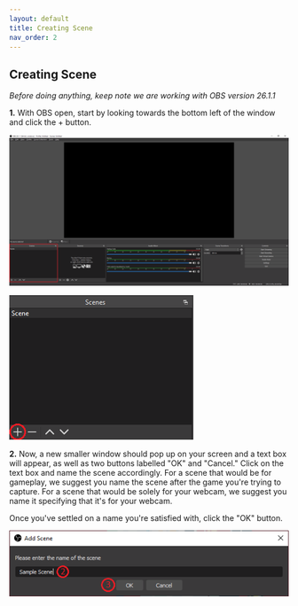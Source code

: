 ```yaml
---
layout: default
title: Creating Scene
nav_order: 2
---
```


## Creating Scene

*Before doing anything, keep note we are working with OBS version 26.1.1*

**1.** With OBS open, start by looking towards the bottom left of the window and click the + button.

![OBS Scenes Window](https://github.com/pazcharles02/OBS-and-Twitch-Livestreaming/blob/gh-pages/assets/images/highlight_scene_window.png?raw=true "OBS Scenes Window")

![OBS Add Scene Button](https://github.com/pazcharles02/OBS-and-Twitch-Livestreaming/blob/gh-pages/assets/images/highlight_plus_button.png?raw=true "OBS Add Scene Button")

**2.** Now, a new smaller window should pop up on your screen and a text box will appear, as well as two buttons labelled "OK" and "Cancel." Click on the text box and name the scene accordingly. For a scene that would be for gameplay, we suggest you name the scene after the game you're trying to capture. For a scene that would be solely for your webcam, we suggest you name it specifying that it's for your webcam. 

Once you've settled on a name you're satisfied with, click the "OK" button.

![OBS Naming Scene](https://github.com/pazcharles02/OBS-and-Twitch-Livestreaming/blob/gh-pages/assets/images/naming_scene.png?raw=true "OBS Naming Scene")
